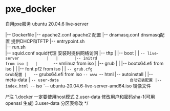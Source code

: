 # pxe_docker
自用pxe服务 ubuntu 20.04.6 live-server

|-- Dockerfile
|-- apache2.conf                                        apache2 配置
|-- dnsmasq.conf                                        dnsmasq配置 提供DHCP和TFTP
|-- entrypoint.sh        
|-- run.sh               
|-- squid.conf                                          squid代理 安装时提供网络访问
|-- tftp
|   |-- boot
|   |   `-- live-server           
|   |       |-- initrd                                  from iso
|   |       `-- vmlinuz                                 from iso
|   |-- grub
|   |   |-- bootx64.efi                                 from iso
|   |   |-- font.pf2                                    from iso
|   |   `-- grub.cfg                                    Grub配置
|   `-- grubx64.efi                                     from iso
`-- www
    `-- html
        |-- autoinstall
        |   |-- meta-data
        |   `-- user-data                               自动安装配置
        |-- index.html
        `-- iso
            `-- ubuntu-20.04.6-live-server-amd64.iso    镜像文件
            
/*注 1.docker 一定要使用host模式 
     2.user-data 修改用户和密码sha-1(可用openssl 生成)
     3.user-data 分区表修改                           */
